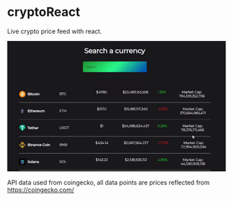 # cryptoReact

Live crypto price feed with react.

![Crypto React use](readmeimg.gif)

API data used from coingecko, all data points are prices reflected from https://coingecko.com/
